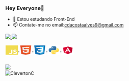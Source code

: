 ### Hey Everyone👋




- 🔭 Estou estudando Front-End
- 📫 Contate-me no email:cdacostaalves9@gmail.com 

<div>
  <a href="https://github.com/ClevertonC">
  <img height="180em" src="https://github-readme-stats.vercel.app/api?username=ClevertonC&show_icons=true&theme=dark&include_all_commits=true&count_private=true"/>
  <img height="180em" src="https://github-readme-stats.vercel.app/api/top-langs/?username=ClevertonC&layout=compact&langs_count=7&theme=dark"/>
</div>
  
  <div style="display: inline_block"><br>
  <img align="center" alt="Cle-Js" height="30" width="40" src="https://raw.githubusercontent.com/devicons/devicon/master/icons/javascript/javascript-plain.svg">
  <img align="center" alt="Cle-HTML" height="30" width="40" src="https://raw.githubusercontent.com/devicons/devicon/master/icons/html5/html5-original.svg">
  <img align="center" alt="Cle-CSS" height="30" width="40" src="https://raw.githubusercontent.com/devicons/devicon/master/icons/css3/css3-original.svg">
  <img align="center" alt="Cle-CSS" height="30" width="40" src="https://raw.githubusercontent.com/devicons/devicon/master/icons/python/python-original.svg">
   <img align="center" alt="Cle-CSS" height="30" width="40" src="https://raw.githubusercontent.com/devicons/devicon/master/icons/angular/angular-original.svg">
 
    
  
</div>
  
  ##
  
  <div> 
  <a href="https://www.linkedin.com/in/devcleverton/-45875016a" target="_blank"><img src="https://img.shields.io/badge/-LinkedIn-%230077B5?style=for-the-badge&logo=linkedin&logoColor=white" target="_blank"></a> 
 
</div>
  <div>
      <img src="https://komarev.com/ghpvc/?username=ClevertonC&color=green" alt="ClevertonC" /> 
  </div>


                                                                                                                                      
